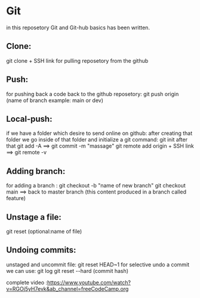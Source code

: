 # Git
in this reposetory Git and Git-hub basics has been written.

## Clone: 
git clone + SSH link
for pulling reposetory from the github 
## Push:
for pushing back a code back to the github reposetory: git push origin (name of branch example: main or dev)

## Local-push:
if we have a folder which desire to send online on github: after creating that folder we go inside of that folder and initialize a git command: git init 
after that git add -A ==> git commit -m "massage"
git remote add origin + SSH link ==> git remote -v 
 
## Adding branch:
for adding a branch : git checkout -b "name of new branch"
git checkout main ==> back to master branch
(this content produced in a branch called feature)

## Unstage a file:
git reset (optional:name of file)

## Undoing commits:
unstaged and uncommit file: git reset HEAD~1
for selective undo a commit we can use: git log
git reset --hard (commit hash)

complete video :https://www.youtube.com/watch?v=RGOj5yH7evk&ab_channel=freeCodeCamp.org
